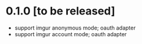 # 0.1.0 [to be released]

- support imgur anonymous mode; oauth adapter
- support imgur account mode; oauth adapter